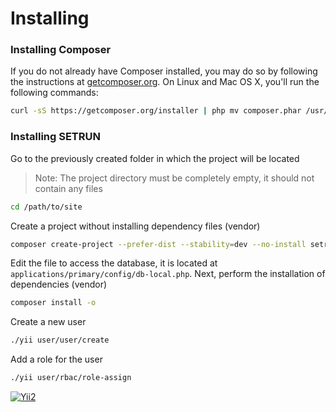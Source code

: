 Installing
==============
### Installing Composer

If you do not already have Composer installed, you may do so by following the instructions at
[getcomposer.org](https://getcomposer.org/download/). On Linux and Mac OS X, you'll run the following commands:

```bash
curl -sS https://getcomposer.org/installer | php mv composer.phar /usr/local/bin/composer
```

### Installing SETRUN

Go to the previously created folder in which the project will be located
> Note: The project directory must be completely empty, it should not contain any files
```bash
cd /path/to/site
```
Create a project without installing dependency files (vendor)

```bash
composer create-project --prefer-dist --stability=dev --no-install setrun/setrun-app-basic ./
```

Edit the file to access the database, it is located at `applications/primary/config/db-local.php`. Next, perform the installation of dependencies (vendor)


```bash
composer install -o
```

Create a new user

```bash
./yii user/user/create 
```

Add a role for the user

```bash
./yii user/rbac/role-assign
```

[![Yii2](https://img.shields.io/badge/Powered_by-Yii_Framework-green.svg?style=flat)](http://www.yiiframework.com/)
